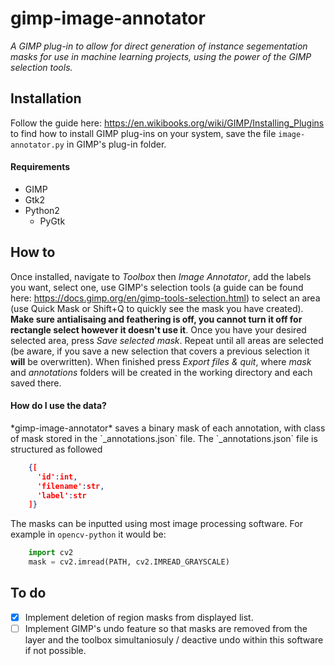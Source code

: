 # gimp-image-annotator
*A GIMP plug-in to allow for direct generation of instance segementation masks for use in machine learning projects, using the power of the GIMP selection tools.*

<h2>Installation</h2>

Follow the guide here: https://en.wikibooks.org/wiki/GIMP/Installing_Plugins to find how to install GIMP plug-ins on your system, save the file `image-annotator.py` in GIMP's plug-in folder.

<h4>Requirements</h4>

* GIMP
* Gtk2
* Python2
   * PyGtk

<h2>How to</h2>

Once installed, navigate to *Toolbox* then *Image Annotator*, add the labels you want, select one, use GIMP's selection tools (a guide can be found here: https://docs.gimp.org/en/gimp-tools-selection.html) to select an area (use Quick Mask or Shift+Q to quickly see the mask you have created). **Make sure antialisaing and feathering is off, you cannot turn it off for rectangle select however it doesn't use it**. Once you have your desired selected area, press *Save selected mask*. Repeat until all areas are selected (be aware, if you save a new selection that covers a previous selection it **will** be overwritten). When finished press *Export files & quit*, where *mask* and *annotations* folders will be created in the working directory and each saved there.


<h4>How do I use the data?</h4>
*gimp-image-annotator* saves a binary mask of each annotation, with class of mask stored in the `_annotations.json` file. The `_annotations.json` file is structured as followed


````    JSON
    {[
      'id':int,
      'filename':str,
      'label':str
    ]}
````

The masks can be inputted using most image processing software. For example in `opencv-python` it would be:


````    Python
    import cv2
    mask = cv2.imread(PATH, cv2.IMREAD_GRAYSCALE)
````

<h2>To do</h2>

- [X] Implement deletion of region masks from displayed list.
- [ ] Implement GIMP's undo feature so that masks are removed from the layer and the toolbox simultaniosuly / deactive undo within this software if not possible.
